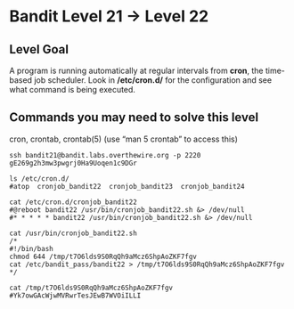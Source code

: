 # Bandit Level 21 → Level 22

## Level Goal

A program is running automatically at regular intervals from **cron**, the time-based job scheduler. Look in **/etc/cron.d/** for the configuration and see what command is being executed.

## Commands you may need to solve this level

cron, crontab, crontab(5) (use “man 5 crontab” to access this)



```
ssh bandit21@bandit.labs.overthewire.org -p 2220
gE269g2h3mw3pwgrj0Ha9Uoqen1c9DGr

ls /etc/cron.d/
#atop  cronjob_bandit22  cronjob_bandit23  cronjob_bandit24

cat /etc/cron.d/cronjob_bandit22
#@reboot bandit22 /usr/bin/cronjob_bandit22.sh &> /dev/null
#* * * * * bandit22 /usr/bin/cronjob_bandit22.sh &> /dev/null

cat /usr/bin/cronjob_bandit22.sh
/*
#!/bin/bash
chmod 644 /tmp/t7O6lds9S0RqQh9aMcz6ShpAoZKF7fgv
cat /etc/bandit_pass/bandit22 > /tmp/t7O6lds9S0RqQh9aMcz6ShpAoZKF7fgv
*/

cat /tmp/t7O6lds9S0RqQh9aMcz6ShpAoZKF7fgv
#Yk7owGAcWjwMVRwrTesJEwB7WVOiILLI
```


